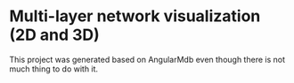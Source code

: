 # Multi-layer network visualization (2D and 3D)

This project was generated based on AngularMdb even though there is not much thing to do with it.

